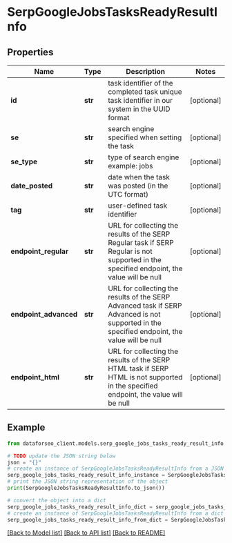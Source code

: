 # SerpGoogleJobsTasksReadyResultInfo


## Properties

Name | Type | Description | Notes
------------ | ------------- | ------------- | -------------
**id** | **str** | task identifier of the completed task unique task identifier in our system in the UUID format | [optional] 
**se** | **str** | search engine specified when setting the task | [optional] 
**se_type** | **str** | type of search engine example: jobs | [optional] 
**date_posted** | **str** | date when the task was posted (in the UTC format) | [optional] 
**tag** | **str** | user-defined task identifier | [optional] 
**endpoint_regular** | **str** | URL for collecting the results of the SERP Regular task if SERP Regular is not supported in the specified endpoint, the value will be null | [optional] 
**endpoint_advanced** | **str** | URL for collecting the results of the SERP Advanced task if SERP Advanced is not supported in the specified endpoint, the value will be null | [optional] 
**endpoint_html** | **str** | URL for collecting the results of the SERP HTML task if SERP HTML is not supported in the specified endpoint, the value will be null | [optional] 

## Example

```python
from dataforseo_client.models.serp_google_jobs_tasks_ready_result_info import SerpGoogleJobsTasksReadyResultInfo

# TODO update the JSON string below
json = "{}"
# create an instance of SerpGoogleJobsTasksReadyResultInfo from a JSON string
serp_google_jobs_tasks_ready_result_info_instance = SerpGoogleJobsTasksReadyResultInfo.from_json(json)
# print the JSON string representation of the object
print(SerpGoogleJobsTasksReadyResultInfo.to_json())

# convert the object into a dict
serp_google_jobs_tasks_ready_result_info_dict = serp_google_jobs_tasks_ready_result_info_instance.to_dict()
# create an instance of SerpGoogleJobsTasksReadyResultInfo from a dict
serp_google_jobs_tasks_ready_result_info_from_dict = SerpGoogleJobsTasksReadyResultInfo.from_dict(serp_google_jobs_tasks_ready_result_info_dict)
```
[[Back to Model list]](../README.md#documentation-for-models) [[Back to API list]](../README.md#documentation-for-api-endpoints) [[Back to README]](../README.md)


